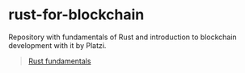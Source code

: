 # rust-for-blockchain
Repository with fundamentals of Rust and introduction to blockchain development with it by Platzi.

> [Rust fundamentals](rust-fundamentals.md)